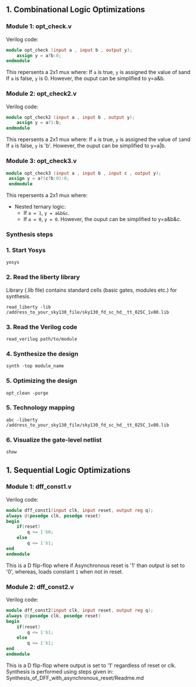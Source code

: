 ## 1. Combinational Logic Optimizations

### Module 1: opt_check.v

Verilog code:
```verilog
module opt_check (input a , input b , output y);
	assign y = a?b:0;
endmodule
```
This repersents a 2x1 mux where: If `a` is true, `y` is assigned the value of `b`and If `a` is false, `y` is 0. However, the ouput can be simplified to y=a&b.

### Module 2: opt_check2.v

Verilog code:
```verilog
module opt_check2 (input a , input b , output y);
	assign y = a?1:b;
endmodule
```

This repersents a 2x1 mux where: If `a` is true, `y` is assigned the value of `1`and If `a` is false, `y` is 'b'. However, the ouput can be simplified to y=a|b.
 
### Module 3: opt_check3.v
```verilog
module opt_check3 (input a , input b , input c , output y);
 assign y = a?(c?b:0):0;
 endmodule
```
This repersents a 2x1 mux where: 
- Nested ternary logic:
  - If `a = 1`, `y = a&b&c`.
  - If `a = 0`, `y = 0`.
However, the ouput can be simplified to y=a&b&c.

### Synthesis steps 
### 1. Start Yosys

  ```shell
yosys
  ```

### 2. **Read the liberty library**
Library (.lib file) contains standard cells (basic gates, modules etc.) for synthesis.
  ```shell
read_liberty -lib /address_to_your_sky130_file/sky130_fd_sc_hd__tt_025C_1v80.lib
  ```

### 3. **Read the Verilog code**
  ```shell
 read_verilog path/to/module
  ```

### 4. **Synthesize the design**
  ```shell
synth -top module_name
   ```
### 5. **Optimizing the design**
```shell
opt_clean -purge
```

### 5. **Technology mapping**
  ```shell
abc -liberty /address_to_your_sky130_file/sky130_fd_sc_hd__tt_025C_1v80.lib
   ```

### 6. **Visualize the gate-level netlist**

```shell
show
```

## 1. Sequential Logic Optimizations
### Module 1: dff_const1.v
Verilog code:

```verilog
module dff_const1(input clk, input reset, output reg q);
always @(posedge clk, posedge reset)
begin
	if(reset)
		q <= 1'b0;
	else
		q <= 1'b1;
end
endmodule
```
This is a D flip-flop where if Asynchronous reset is '1' than output is set to '0', whereas, loads constant `1` when not in reset. 
### Module 2: dff_const2.v

Verilog code:

```verilog
module dff_const2(input clk, input reset, output reg q);
always @(posedge clk, posedge reset)
begin
	if(reset)
		q <= 1'b1;
	else
		q <= 1'b1;
end
endmodule
```
This is a D flip-flop where  output is set to '1' regardless of reset or clk.
Synthesis is performed using steps given in: Synthesis_of_DFF_with_asynchronous_reset/Readme.md


